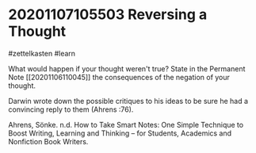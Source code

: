 # 20201107105503 Reversing a Thought
#zettelkasten #learn

What would happen if your thought weren't true? State in the Permanent Note
[[20201106110045]] the consequences of the negation of your thought.

Darwin wrote down the possible critiques to his ideas to be sure he had a
convincing reply to them (Ahrens :76).

Ahrens, Sönke. n.d. How to Take Smart Notes: One Simple Technique to Boost
    Writing, Learning and Thinking – for Students, Academics and Nonfiction
    Book Writers.
